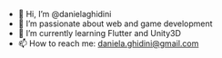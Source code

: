 - 👋 Hi, I’m @danielaghidini
- 👀 I’m passionate about web and game development
- 🌱 I’m currently learning Flutter and Unity3D
- 📫 How to reach me: daniela.ghidini@gmail.com

<!---
danielaghidini/danielaghidini is a ✨ special ✨ repository because its `README.md` (this file) appears on your GitHub profile.
You can click the Preview link to take a look at your changes.
--->
